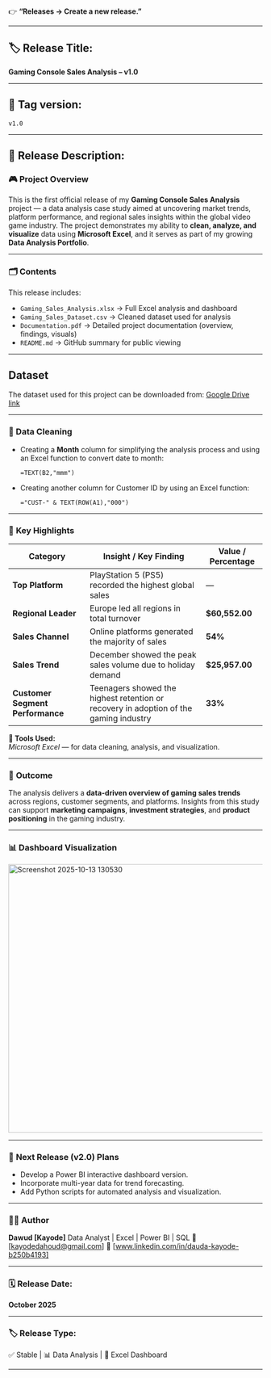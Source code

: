 👉 **“Releases → Create a new release.”**

---

## 🏷️ **Release Title:**

**Gaming Console Sales Analysis – v1.0**

---

## 🧾 **Tag version:**

`v1.0`

---

## 🧩 **Release Description:**

### 🎮 **Project Overview**

This is the first official release of my **Gaming Console Sales Analysis** project — a data analysis case study aimed at uncovering market trends, platform performance, and regional sales insights within the global video game industry.
The project demonstrates my ability to **clean, analyze, and visualize** data using **Microsoft Excel**, and it serves as part of my growing **Data Analysis Portfolio**.

---

### 🗂️ **Contents**

This release includes:

* `Gaming_Sales_Analysis.xlsx` → Full Excel analysis and dashboard
* `Gaming_Sales_Dataset.csv` → Cleaned dataset used for analysis
* `Documentation.pdf` → Detailed project documentation (overview, findings, visuals)
* `README.md` → GitHub summary for public viewing
  
---

## Dataset
The dataset used for this project can be downloaded from:
[Google Drive link](https://docs.google.com/spreadsheets/d/1efe00W1GDc7EvlT6kIjxiR4Ulyi084GmGaK5qNYyVEA/edit?usp=sharing)

---

### 🧹 Data Cleaning
- Creating a **Month** column for simplifying the analysis process and using an Excel function to convert date to month:  
  ```excel
  =TEXT(B2,"mmm")
- Creating another column for Customer ID by using an Excel function:
  ```excel
  ="CUST-" & TEXT(ROW(A1),"000")

---


### 🧠 **Key Highlights**

| **Category** | **Insight / Key Finding** | **Value / Percentage** |
|---------------|----------------------------|------------------------|
| **Top Platform** | PlayStation 5 (PS5) recorded the highest global sales | — |
| **Regional Leader** | Europe led all regions in total turnover | **$60,552.00** |
| **Sales Channel** | Online platforms generated the majority of sales | **54%** |
| **Sales Trend** | December showed the peak sales volume due to holiday demand | **$25,957.00** |
| **Customer Segment Performance** | Teenagers showed the highest retention or recovery in adoption of the gaming industry | **33%** |

**🧰 Tools Used:**  
*Microsoft Excel* — for data cleaning, analysis, and visualization.

---

### 🏁 **Outcome**

The analysis delivers a **data-driven overview of gaming sales trends** across regions, customer segments, and platforms.
Insights from this study can support **marketing campaigns**, **investment strategies**, and **product positioning** in the gaming industry.

---
### 📊 **Dashboard Visualization**


<img width="904" height="532" alt="Screenshot 2025-10-13 130530" src="https://github.com/user-attachments/assets/0c43b981-f022-41f8-ae90-44b073ddc27c" />

---

### 🚀 **Next Release (v2.0) Plans**

* Develop a Power BI interactive dashboard version.
* Incorporate multi-year data for trend forecasting.
* Add Python scripts for automated analysis and visualization.

---

### 👨‍💻 **Author**

**Dawud [Kayode]**
Data Analyst | Excel | Power BI | SQL
📧 [kayodedahoud@gmail.com]
🔗 [www.linkedin.com/in/dauda-kayode-b250b4193]


---

### 🗓️ **Release Date:**

**October 2025**

---

### 🏷️ **Release Type:**

✅ Stable | 📊 Data Analysis | 📁 Excel Dashboard

---

